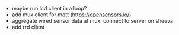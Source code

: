 - maybe run lcd client in a loop?
- add mux client for mqtt (https://opensensors.io/)
- aggregate wired sensor data at mux: connect to server on sheeva
- add rrd client
